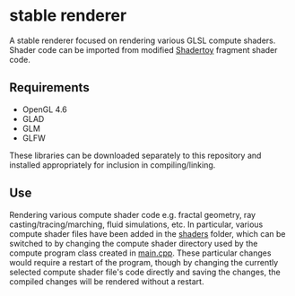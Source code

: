 # stable renderer
 A stable renderer focused on rendering various GLSL compute shaders. Shader code can be imported from modified [Shadertoy](https://www.shadertoy.com/) fragment shader code.
 
## Requirements

* OpenGL 4.6
* GLAD
* GLM
* GLFW

These libraries can be downloaded separately to this repository and installed appropriately for inclusion in compiling/linking.

## Use

Rendering various compute shader code e.g. fractal geometry, ray casting/tracing/marching, fluid simulations, etc. In particular, various compute shader files have been added in the [shaders](src/shaders) folder, which can be switched to by changing the compute shader directory used by the compute program class created in [main.cpp](src/main.cpp). These particular changes would require a restart of the program, though by changing the currently selected compute shader file's code directly and saving the changes, the compiled changes will be rendered without a restart.
